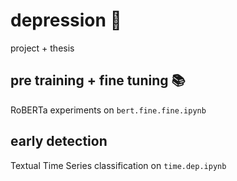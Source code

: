 # depression 🫥
project + thesis

## pre training + fine tuning 📚 
RoBERTa experiments on `bert.fine.fine.ipynb`

## early detection
Textual Time Series classification on `time.dep.ipynb`